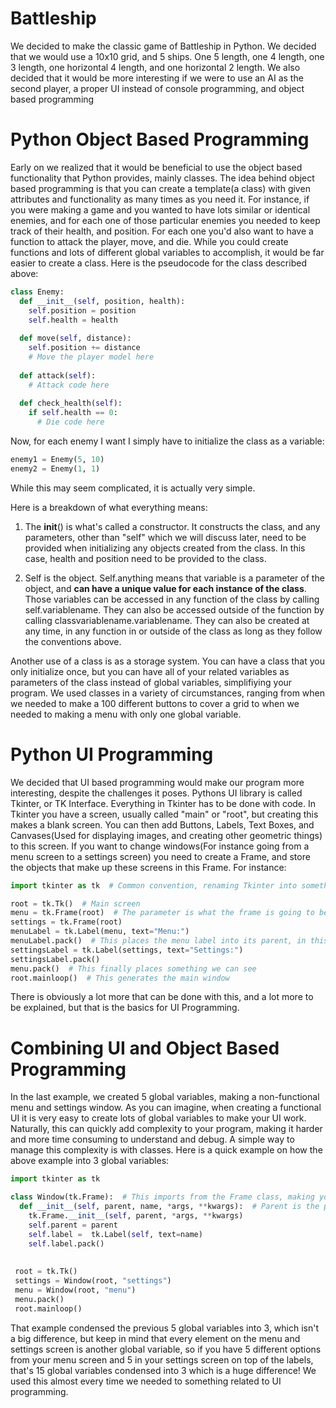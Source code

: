 # Battleship

We decided to make the classic game of Battleship in Python. We decided that we would use a 10x10 grid, and 5 ships. One 5 length, one 4 length, one 3 length, one horizontal 4 length, and one horizontal 2 length. We also decided that it would be more interesting if we were to use an AI as the second player, a proper UI instead of console programming, and object based programming

# Python Object Based Programming

Early on we realized that it would be beneficial to use the object based functionality that Python provides, mainly classes. The idea behind object based programming is that you can create a template(a class) with given attributes and functionality as many times as you need it. For instance, if you were making a game and you wanted to have lots similar or identical enemies, and for each one of those particular enemies you needed to keep track of their health, and position. For each one you'd also want to have a function to attack the player, move, and die. While you could create functions and lots of different global variables to accomplish, it would be far easier to create a class. Here is the pseudocode for the class described above:

```python
class Enemy:
  def __init__(self, position, health):
    self.position = position
    self.health = health
    
  def move(self, distance):
    self.position += distance
    # Move the player model here
    
  def attack(self):
    # Attack code here
    
  def check_health(self):
    if self.health == 0:
      # Die code here
  ```
  
Now, for each enemy I want I simply have to initialize the class as a variable:
  
```python
enemy1 = Enemy(5, 10)
enemy2 = Enemy(1, 1)
```

While this may seem complicated, it is actually very simple.

Here is a breakdown of what everything means:

1. The __init__() is what's called a constructor. It constructs the class, and any parameters, other than "self" which we will discuss later, need to be provided when initializing any objects created from the class. In this case, health and position need to be provided to the class.
  
2. Self is the object. Self.anything means that variable is a parameter of the object, and **can have a unique value for each instance of the class**. Those variables can be accessed in any function of the class by calling self.variablename. They can also be accessed outside of the function by calling classvariablename.variablename. They can also be created at any time, in any function in or outside of the class as long as they follow the conventions above. 

Another use of a class is as a storage system. You can have a class that you only initialize once, but you can have all of your related variables as parameters of the class instead of global variables, simplifiying your program. We used classes in a variety of circumstances, ranging from when we needed to make a 100 different buttons to cover a grid to when we needed to making a menu with only one global variable. 


# Python UI Programming

We decided that UI based programming would make our program more interesting, despite the challenges it poses. Pythons UI library is called Tkinter, or TK Interface. Everything in Tkinter has to be done with code. In Tkinter you have a screen, usually called "main" or "root", but creating this makes a blank screen. You can then add Buttons, Labels, Text Boxes, and Canvases(Used for displaying images, and creating other geometric things) to this screen. If you want to change windows(For instance going from a menu screen to a settings screen) you need to create a Frame, and store the objects that make up these screens in this Frame. For instance:

```python
import tkinter as tk  # Common convention, renaming Tkinter into something more concise

root = tk.Tk()  # Main screen
menu = tk.Frame(root)  # The parameter is what the frame is going to be displayed on
settings = tk.Frame(root)
menuLabel = tk.Label(menu, text="Menu:")
menuLabel.pack()  # This places the menu label into its parent, in this case the menu object
settingsLabel = tk.Label(settings, text="Settings:")
settingsLabel.pack()
menu.pack()  # This finally places something we can see
root.mainloop()  # This generates the main window
```

There is obviously a lot more that can be done with this, and a lot more to be explained, but that is the basics for UI Programming.

# Combining UI and Object Based Programming
In the last example, we created 5 global variables, making a non-functional menu and settings window. As you can imagine, when creating a functional UI it is very easy to create lots of global variables to make your UI work. Naturally, this can quickly add complexity to your program, making it harder and more time consuming to understand and debug. A simple way to manage this complexity is with classes. Here is a quick example on how the above example into 3 global variables:

```python
import tkinter as tk

class Window(tk.Frame):  # This imports from the Frame class, making your class an extention of the frame class
  def __init__(self, parent, name, *args, **kwargs):  # Parent is the parent of your frame, name is the name of your frame, *args and **kwargs are simply any other arguments provided, which can be used in the frame
    tk.Frame.__init__(self, parent, *args, **kwargs)
    self.parent = parent
    self.label =  tk.Label(self, text=name)
    self.label.pack()
    
    
 root = tk.Tk()
 settings = Window(root, "settings")
 menu = Window(root, "menu")
 menu.pack()
 root.mainloop()
 ```
 
That example condensed the previous 5 global variables into 3, which isn't a big difference, but keep in mind that every element on the menu and settings screen is another global variable, so if you have 5 different options from your menu screen and 5 in your settings screen on top of the labels, that's 15 global variables condensed into 3 which is a huge difference! We used this almost every time we needed to something related to UI programming.
    
 
